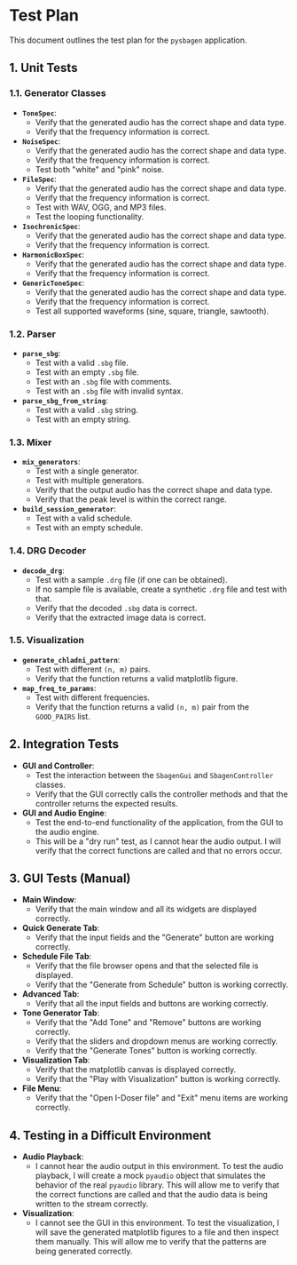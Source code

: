 # Test Plan

This document outlines the test plan for the `pysbagen` application.

## 1. Unit Tests

### 1.1. Generator Classes

- **`ToneSpec`**:
  - Verify that the generated audio has the correct shape and data type.
  - Verify that the frequency information is correct.
- **`NoiseSpec`**:
  - Verify that the generated audio has the correct shape and data type.
  - Verify that the frequency information is correct.
  - Test both "white" and "pink" noise.
- **`FileSpec`**:
  - Verify that the generated audio has the correct shape and data type.
  - Verify that the frequency information is correct.
  - Test with WAV, OGG, and MP3 files.
  - Test the looping functionality.
- **`IsochronicSpec`**:
  - Verify that the generated audio has the correct shape and data type.
  - Verify that the frequency information is correct.
- **`HarmonicBoxSpec`**:
  - Verify that the generated audio has the correct shape and data type.
  - Verify that the frequency information is correct.
- **`GenericToneSpec`**:
  - Verify that the generated audio has the correct shape and data type.
  - Verify that the frequency information is correct.
  - Test all supported waveforms (sine, square, triangle, sawtooth).

### 1.2. Parser

- **`parse_sbg`**:
  - Test with a valid `.sbg` file.
  - Test with an empty `.sbg` file.
  - Test with an `.sbg` file with comments.
  - Test with an `.sbg` file with invalid syntax.
- **`parse_sbg_from_string`**:
  - Test with a valid `.sbg` string.
  - Test with an empty string.

### 1.3. Mixer

- **`mix_generators`**:
  - Test with a single generator.
  - Test with multiple generators.
  - Verify that the output audio has the correct shape and data type.
  - Verify that the peak level is within the correct range.
- **`build_session_generator`**:
  - Test with a valid schedule.
  - Test with an empty schedule.

### 1.4. DRG Decoder

- **`decode_drg`**:
  - Test with a sample `.drg` file (if one can be obtained).
  - If no sample file is available, create a synthetic `.drg` file and test with that.
  - Verify that the decoded `.sbg` data is correct.
  - Verify that the extracted image data is correct.

### 1.5. Visualization

- **`generate_chladni_pattern`**:
  - Test with different `(n, m)` pairs.
  - Verify that the function returns a valid matplotlib figure.
- **`map_freq_to_params`**:
  - Test with different frequencies.
  - Verify that the function returns a valid `(n, m)` pair from the `GOOD_PAIRS` list.

## 2. Integration Tests

- **GUI and Controller**:
  - Test the interaction between the `SbagenGui` and `SbagenController` classes.
  - Verify that the GUI correctly calls the controller methods and that the controller returns the expected results.
- **GUI and Audio Engine**:
  - Test the end-to-end functionality of the application, from the GUI to the audio engine.
  - This will be a "dry run" test, as I cannot hear the audio output. I will verify that the correct functions are called and that no errors occur.

## 3. GUI Tests (Manual)

- **Main Window**:
  - Verify that the main window and all its widgets are displayed correctly.
- **Quick Generate Tab**:
  - Verify that the input fields and the "Generate" button are working correctly.
- **Schedule File Tab**:
  - Verify that the file browser opens and that the selected file is displayed.
  - Verify that the "Generate from Schedule" button is working correctly.
- **Advanced Tab**:
  - Verify that all the input fields and buttons are working correctly.
- **Tone Generator Tab**:
  - Verify that the "Add Tone" and "Remove" buttons are working correctly.
  - Verify that the sliders and dropdown menus are working correctly.
  - Verify that the "Generate Tones" button is working correctly.
- **Visualization Tab**:
  - Verify that the matplotlib canvas is displayed correctly.
  - Verify that the "Play with Visualization" button is working correctly.
- **File Menu**:
  - Verify that the "Open I-Doser file" and "Exit" menu items are working correctly.

## 4. Testing in a Difficult Environment

- **Audio Playback**:
  - I cannot hear the audio output in this environment. To test the audio playback, I will create a mock `pyaudio` object that simulates the behavior of the real `pyaudio` library. This will allow me to verify that the correct functions are called and that the audio data is being written to the stream correctly.
- **Visualization**:
  - I cannot see the GUI in this environment. To test the visualization, I will save the generated matplotlib figures to a file and then inspect them manually. This will allow me to verify that the patterns are being generated correctly.

